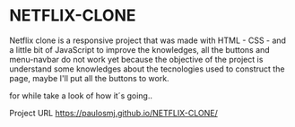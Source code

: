 # NETFLIX-CLONE

Netflix clone is a responsive project that was made with HTML - CSS - and a little bit of JavaScript to improve the knowledges,
all the buttons and menu-navbar do not work yet because the objective of the project is understand
some knowledges about the tecnologies used to construct the page, maybe I'll put all the buttons to
work. 

for while take a look of how it´s going..

Project URL https://paulosmj.github.io/NETFLIX-CLONE/
